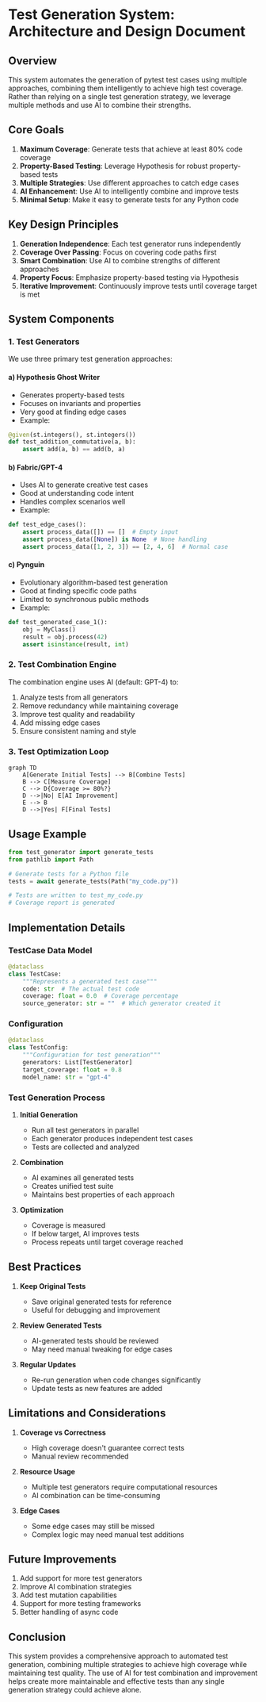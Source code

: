 # Test Generation System: Architecture and Design Document

## Overview

This system automates the generation of pytest test cases using multiple approaches, combining them intelligently to achieve high test coverage. Rather than relying on a single test generation strategy, we leverage multiple methods and use AI to combine their strengths.

## Core Goals

1. **Maximum Coverage**: Generate tests that achieve at least 80% code coverage
2. **Property-Based Testing**: Leverage Hypothesis for robust property-based tests
3. **Multiple Strategies**: Use different approaches to catch edge cases
4. **AI Enhancement**: Use AI to intelligently combine and improve tests
5. **Minimal Setup**: Make it easy to generate tests for any Python code

## Key Design Principles

1. **Generation Independence**: Each test generator runs independently
2. **Coverage Over Passing**: Focus on covering code paths first
3. **Smart Combination**: Use AI to combine strengths of different approaches
4. **Property Focus**: Emphasize property-based testing via Hypothesis
5. **Iterative Improvement**: Continuously improve tests until coverage target is met

## System Components

### 1. Test Generators

We use three primary test generation approaches:

#### a) Hypothesis Ghost Writer
- Generates property-based tests
- Focuses on invariants and properties
- Very good at finding edge cases
- Example:
```python
@given(st.integers(), st.integers())
def test_addition_commutative(a, b):
    assert add(a, b) == add(b, a)
```

#### b) Fabric/GPT-4
- Uses AI to generate creative test cases
- Good at understanding code intent
- Handles complex scenarios well
- Example:
```python
def test_edge_cases():
    assert process_data([]) == []  # Empty input
    assert process_data([None]) is None  # None handling
    assert process_data([1, 2, 3]) == [2, 4, 6]  # Normal case
```

#### c) Pynguin
- Evolutionary algorithm-based test generation
- Good at finding specific code paths
- Limited to synchronous public methods
- Example:
```python
def test_generated_case_1():
    obj = MyClass()
    result = obj.process(42)
    assert isinstance(result, int)
```

### 2. Test Combination Engine

The combination engine uses AI (default: GPT-4) to:
1. Analyze tests from all generators
2. Remove redundancy while maintaining coverage
3. Improve test quality and readability
4. Add missing edge cases
5. Ensure consistent naming and style

### 3. Test Optimization Loop

```mermaid
graph TD
    A[Generate Initial Tests] --> B[Combine Tests]
    B --> C[Measure Coverage]
    C --> D{Coverage >= 80%?}
    D -->|No| E[AI Improvement]
    E --> B
    D -->|Yes| F[Final Tests]
```

## Usage Example

```python
from test_generator import generate_tests
from pathlib import Path

# Generate tests for a Python file
tests = await generate_tests(Path("my_code.py"))

# Tests are written to test_my_code.py
# Coverage report is generated
```

## Implementation Details

### TestCase Data Model
```python
@dataclass
class TestCase:
    """Represents a generated test case"""
    code: str  # The actual test code
    coverage: float = 0.0  # Coverage percentage
    source_generator: str = ""  # Which generator created it
```

### Configuration
```python
@dataclass
class TestConfig:
    """Configuration for test generation"""
    generators: List[TestGenerator]
    target_coverage: float = 0.8
    model_name: str = "gpt-4"
```

### Test Generation Process

1. **Initial Generation**
   - Run all test generators in parallel
   - Each generator produces independent test cases
   - Tests are collected and analyzed

2. **Combination**
   - AI examines all generated tests
   - Creates unified test suite
   - Maintains best properties of each approach

3. **Optimization**
   - Coverage is measured
   - If below target, AI improves tests
   - Process repeats until target coverage reached

## Best Practices

1. **Keep Original Tests**
   - Save original generated tests for reference
   - Useful for debugging and improvement

2. **Review Generated Tests**
   - AI-generated tests should be reviewed
   - May need manual tweaking for edge cases

3. **Regular Updates**
   - Re-run generation when code changes significantly
   - Update tests as new features are added

## Limitations and Considerations

1. **Coverage vs Correctness**
   - High coverage doesn't guarantee correct tests
   - Manual review recommended

2. **Resource Usage**
   - Multiple test generators require computational resources
   - AI combination can be time-consuming

3. **Edge Cases**
   - Some edge cases may still be missed
   - Complex logic may need manual test additions

## Future Improvements

1. Add support for more test generators
2. Improve AI combination strategies
3. Add test mutation capabilities
4. Support for more testing frameworks
5. Better handling of async code

## Conclusion

This system provides a comprehensive approach to automated test generation, combining multiple strategies to achieve high coverage while maintaining test quality. The use of AI for test combination and improvement helps create more maintainable and effective tests than any single generation strategy could achieve alone.